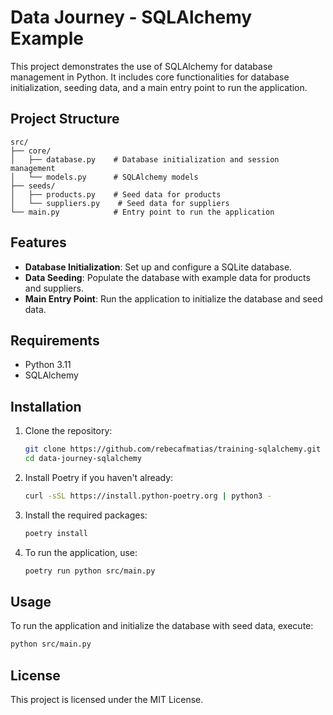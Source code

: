 # Data Journey - SQLAlchemy Example

This project demonstrates the use of SQLAlchemy for database management in Python. It includes core functionalities for database initialization, seeding data, and a main entry point to run the application.

## Project Structure

```
src/
├── core/
│   ├── database.py    # Database initialization and session management
│   └── models.py      # SQLAlchemy models
├── seeds/
│   ├── products.py    # Seed data for products
│   └── suppliers.py    # Seed data for suppliers
└── main.py            # Entry point to run the application
```

## Features

- **Database Initialization**: Set up and configure a SQLite database.
- **Data Seeding**: Populate the database with example data for products and suppliers.
- **Main Entry Point**: Run the application to initialize the database and seed data.

## Requirements

- Python 3.11
- SQLAlchemy

## Installation

1. Clone the repository:
   ```bash
   git clone https://github.com/rebecafmatias/training-sqlalchemy.git
   cd data-journey-sqlalchemy
   ```

2. Install Poetry if you haven't already:
   ```bash
   curl -sSL https://install.python-poetry.org | python3 -
   ```

3. Install the required packages:
   ```bash
   poetry install
   ```

4. To run the application, use:
   ```bash
   poetry run python src/main.py
   ```

## Usage

To run the application and initialize the database with seed data, execute:

```bash
python src/main.py
```

## License

This project is licensed under the MIT License.
